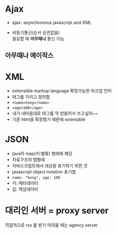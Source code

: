# Ajax

- ajax- asynchronous javascript and XML

- 비동기통신(순서 상관없음) <br>
필요할 때 **아무때나** 통신 가능

## 아무때나 에이작스

# XML
- extensible markup language 확장가능한 마크업 언어 <br>
- 태그를 가지고 정의함
- `<name>hong</name>`
- `<age>100</age>`
- 내가 내마음대로 태그를 막 만들어서 쓰고싶어~~
- 기존 html을 확장했기 때문에 extensible

# JSON
- java의 map(키:밸류) 형태에 해당
- 자료구조의 맵형태
- 자바스크립트에서 대상을 표기하기 위한 것
- javascript object notation 표기법
- `name: "hong", age: 100`
- 키: 메타데이터
- 값: 핵심데이터

# 대리인 서버 = proxy server
직접적으로 rss 를 받기 어려울 때는 agency server
